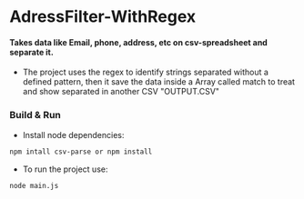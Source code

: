 # AdressFilter-WithRegex
#### Takes data like Email, phone, address, etc on csv-spreadsheet and separate it.

- The project uses the regex to identify strings separated without a defined pattern, then it save the data inside a Array called match to treat and show separated in another CSV "OUTPUT.CSV"

### Build & Run

- Install node dependencies:

```bash
npm intall csv-parse or npm install
```

- To run the project use:

```bash
node main.js
```

